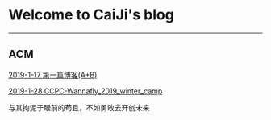 # Welcome to CaiJi's blog

------------------------
## ACM
[2019-1-17 第一篇博客(A+B)](./Blog/ACM/someproblem/2019-1-17.md)

[2019-1-28 CCPC-Wannafly_2019_winter_camp](./Blog/ACM/ccpc-wannaflay\2019_winter_camp\camp.md)

与其拘泥于眼前的苟且，不如勇敢去开创未来

